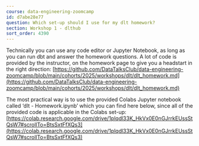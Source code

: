 ```yaml
---
course: data-engineering-zoomcamp
id: d7abe28e77
question: Which set-up should I use for my dlt homework?
section: Workshop 1 - dlthub
sort_order: 4390
---
```


Technically you can use any code editor or Jupyter Notebook, as long as you can run dbt and answer the homework questions. A lot of code is provided by the instructor, on the homework page to give you a headstart in the right direction: [https://github.com/DataTalksClub/data-engineering-zoomcamp/blob/main/cohorts/2025/workshops/dlt/dlt_homework.md](https://github.com/DataTalksClub/data-engineering-zoomcamp/blob/main/cohorts/2025/workshops/dlt/dlt_homework.md)

The most practical way is to use the provided Colabs Jupyter notebook called ‘dlt - Homework.ipynb’ which you can find here below, since all of the provided code is applicable in the Colabs set-up: [https://colab.research.google.com/drive/1plqdl33K_HkVx0E0nGJrrkEUssStQsW7#scrollTo=BtsSxtFfXQs3](https://colab.research.google.com/drive/1plqdl33K_HkVx0E0nGJrrkEUssStQsW7#scrollTo=BtsSxtFfXQs3)


